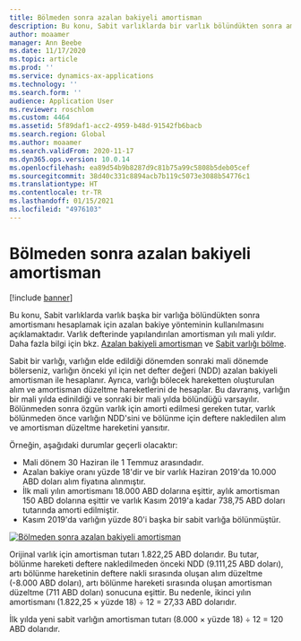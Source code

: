 ```yaml
---
title: Bölmeden sonra azalan bakiyeli amortisman
description: Bu konu, Sabit varlıklarda bir varlık bölündükten sonra amortismanı hesaplamak için azalan bakiye yönteminin kullanılmasını açıklamaktadır.
author: moaamer
manager: Ann Beebe
ms.date: 11/17/2020
ms.topic: article
ms.prod: ''
ms.service: dynamics-ax-applications
ms.technology: ''
ms.search.form: ''
audience: Application User
ms.reviewer: roschlom
ms.custom: 4464
ms.assetid: 5f89daf1-acc2-4959-b48d-91542fb6bacb
ms.search.region: Global
ms.author: moaamer
ms.search.validFrom: 2020-11-17
ms.dyn365.ops.version: 10.0.14
ms.openlocfilehash: ea89d54b9b8287d9c81b75a99c5808b5deb05cef
ms.sourcegitcommit: 38d40c331c8894acb7b119c5073e3088b54776c1
ms.translationtype: HT
ms.contentlocale: tr-TR
ms.lasthandoff: 01/15/2021
ms.locfileid: "4976103"
---
```

# <a name="reduce-balance-depreciation-after-a-split"></a>Bölmeden sonra azalan bakiyeli amortisman

[!include [banner](../includes/banner.md)]

Bu konu, Sabit varlıklarda varlık başka bir varlığa bölündükten sonra amortismanı hesaplamak için azalan bakiye yönteminin kullanılmasını açıklamaktadır. Varlık defterinde yapılandırılan amortisman yılı mali yıldır. Daha fazla bilgi için bkz. [Azalan bakiyeli amortisman](reduce-balance-depreciation.md) ve [Sabit varlığı bölme](tasks/split-fixed-asset.md).

Sabit bir varlığı, varlığın elde edildiği dönemden sonraki mali dönemde bölerseniz, varlığın önceki yıl için net defter değeri (NDD) azalan bakiyeli amortisman ile hesaplanır. Ayrıca, varlığı bölecek hareketten oluşturulan alım ve amortisman düzeltme hareketlerini de hesaplar. Bu davranış, varlığın bir mali yılda edinildiği ve sonraki bir mali yılda bölündüğü varsayılır. Bölünmeden sonra özgün varlık için amorti edilmesi gereken tutar, varlık bölünmeden önce varlığın NDD'sini ve bölünme için deftere nakledilen alım ve amortisman düzeltme hareketini yansıtır.

Örneğin, aşağıdaki durumlar geçerli olacaktır:

- Mali dönem 30 Haziran ile 1 Temmuz arasındadır.
- Azalan bakiye oranı yüzde 18'dir ve bir varlık Haziran 2019'da 10.000 ABD doları alım fiyatına alınmıştır.
- İlk mali yılın amortismanı 18.000 ABD dolarına eşittir, aylık amortisman 150 ABD dolarına eşittir ve varlık Kasım 2019'a kadar 738,75 ABD doları tutarında amorti edilmiştir.
- Kasım 2019'da varlığın yüzde 80'i başka bir sabit varlığa bölünmüştür.

[![Bölmeden sonra azalan bakiyeli amortisman](./media/reduce-balance-depreciation-after-split.png)](./media/reduce-balance-depreciation-after-split.png)

Orijinal varlık için amortisman tutarı 1.822,25 ABD dolarıdır. Bu tutar, bölünme hareketi deftere nakledilmeden önceki NDD (9.111,25 ABD doları), artı bölünme hareketinin deftere nakli sırasında oluşan alım düzeltme (-8.000 ABD doları), artı bölünme hareketi sırasında oluşan amortisman düzeltme (711 ABD doları) sonucuna eşittir. Bu nedenle, ikinci yılın amortismanı (1.822,25 × yüzde 18) ÷ 12 = 27,33 ABD dolarıdır.

İlk yılda yeni sabit varlığın amortisman tutarı (8.000 × yüzde 18) ÷ 12 = 120 ABD dolarıdır.
